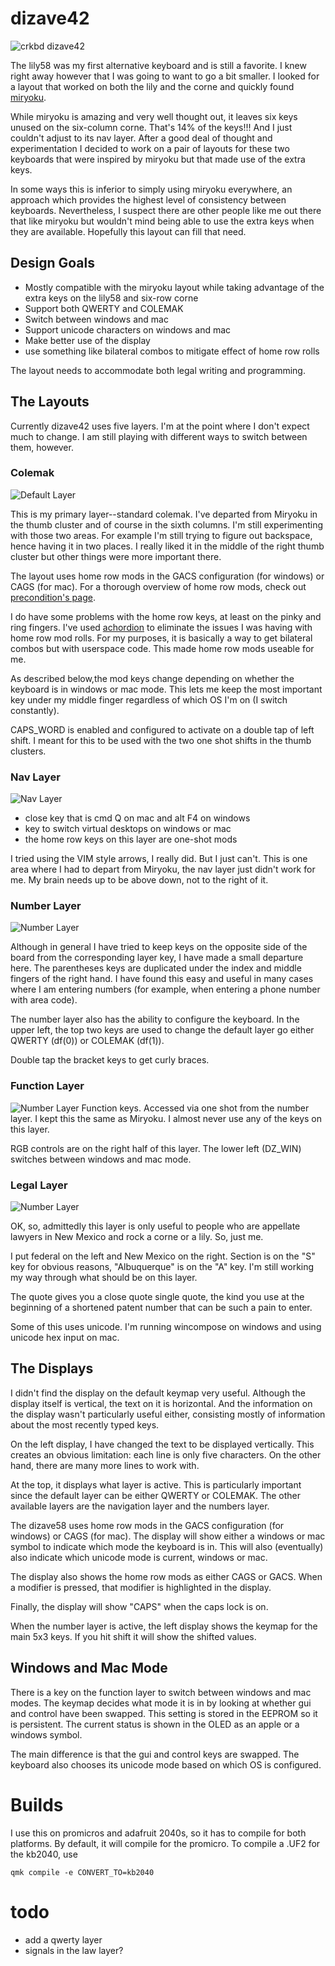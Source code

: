 # dizave42

![crkbd dizave42](images/dizave42.jpg)

The lily58 was my first alternative keyboard and is still a favorite. I knew right away
however that I was going to want to go a bit smaller. I looked for a layout that worked on
both the lily and the corne and quickly found [miryoku](https://github.com/manna-harbour/miryoku). 

While miryoku is amazing and very well thought out, it leaves six keys unused on the 
six-column corne. That's 14% of the keys!!! And I just couldn't adjust to its nav layer.
After a good deal of thought and 
experimentation I decided to work on a pair of layouts for these two keyboards that were
inspired by miryoku but that made use of the extra keys.

In some ways this is inferior to simply using miryoku everywhere, an approach which 
provides the highest level of consistency between keyboards. Nevertheless, I suspect there
are other people like me out there that like miryoku but wouldn't mind being able to use 
the extra keys when they are available. Hopefully this layout can fill that need.

## Design Goals

- Mostly compatible with the miryoku layout while taking
advantage of the extra keys on the lily58 and six-row corne
- Support both QWERTY and COLEMAK
- Switch between windows and mac
- Support unicode characters on windows and mac
- Make better use of the display
- use something like bilateral combos to mitigate effect of home row rolls

The layout needs to accommodate both legal writing and programming.

## The Layouts

Currently dizave42 uses five layers. I'm at the point where I don't expect 
much to change. I am still playing with different ways to switch between them,
however.

### Colemak


![Default Layer](images/layer-colemak.png)

This is my primary layer--standard colemak. I've departed from Miryoku in the
thumb cluster and of course in the sixth columns. I'm still experimenting with 
those two areas. For example I'm still trying to figure out backspace, hence having 
it in two places. I really liked it in the middle of the right thumb cluster but
other things were more important there. 

The layout uses home row mods in the GACS configuration (for windows) or CAGS (for mac). 
For a thorough overview of home row mods, check out
[precondition's page](https://precondition.github.io/home-row-mods).

I do have some problems with the home row keys, at least on the pinky and ring fingers. 
I've used [achordion](https://github.com/getreuer/qmk-keymap) to eliminate
the issues I was having with home row mod rolls. For my purposes, it is basically
a way to get bilateral combos but with userspace code. This made home row mods 
useable for me.

As described below,the mod keys change depending on whether the keyboard is in windows or mac
mode. This lets me keep the most important key under my middle finger regardless
of which OS I'm on (I switch constantly).

CAPS_WORD is enabled and configured to activate on a double tap of left shift. I
meant for this to be used with the two one shot shifts in the thumb clusters.

### Nav Layer
![Nav Layer](images/layer-nav.png)

- close key that is cmd Q on mac and alt F4 on windows
- key to switch virtual desktops on windows or mac
- the home row keys on this layer are one-shot mods

I tried using the VIM style arrows, I really did. But I just can't.
This is one area where I had to depart from Miryoku, the nav layer
just didn't work for me. My brain needs up to be above down, not to
the right of it.

### Number Layer
![Number Layer](images/layer-numbers.png)

Although in general I have tried to keep keys on the opposite side of the 
board from the corresponding layer key, I have made a small departure here.
The parentheses keys are duplicated under the index and middle fingers of the
right hand. I have found this easy and useful in many cases where I am entering
numbers (for example, when entering a phone number with area code).

The number layer also has the ability to configure the keyboard. In the upper
left, the top two keys are used to change the default layer go either QWERTY
(df(0)) or COLEMAK (df(1)).

Double tap the bracket keys to get curly braces.


### Function Layer
![Number Layer](images/layer-fun.png)
Function keys. Accessed via one shot from the number layer. I
kept this the same as Miryoku. I almost never use any of the keys on 
this layer.

RGB controls are on the right half of this layer.
The lower left (DZ_WIN) switches between windows and mac mode. 

### Legal Layer
![Number Layer](images/layer-law.png)

OK, so, admittedly this layer is only useful to people who are 
appellate lawyers in New Mexico and rock a corne or a lily. So,
just me. 

I put federal on the left and New Mexico on the right. Section is on
the "S" key for obvious reasons, "Albuquerque" is on the "A" key.
I'm still working my way through what should be on this layer.

The quote gives you a close quote single quote, the kind you use at
the beginning of a shortened patent number that can be such a pain to
enter.

Some of this uses unicode. I'm running wincompose on windows and using unicode
hex input on mac.

## The Displays

I didn't find the display on the default keymap very useful. Although the
display itself is vertical, the text on it is horizontal. And the information
on the display wasn't particularly useful either, consisting mostly of information
about the most recently typed keys.

On the left display, I have changed the text to be displayed vertically. This
creates an obvious limitation: each line is only five characters. On the other 
hand, there are many more lines to work with.

At the top, it displays what layer is active. This is particularly important since 
the default layer can be either QWERTY or COLEMAK. The other available layers are
the navigation layer and the numbers layer.

The dizave58 uses home row mods in the GACS configuration (for windows) or CAGS (for mac).
The display will show either a windows or mac symbol to indicate which mode the keyboard is in.
This will also (eventually) also indicate which unicode mode is current, windows or mac.

The display also shows the home row mods as either CAGS or GACS. When a modifier is
pressed, that modifier is highlighted in the display.

Finally, the display will show "CAPS" when the caps lock is on.

When the number layer is active, the left display shows the keymap for the main 5x3 keys.
If you hit shift it will show the shifted values.

## Windows and Mac Mode

There is a key on the function layer to switch between windows and mac modes.
The keymap decides what mode it is in by looking at whether gui 
and control have been swapped. This setting is stored in the EEPROM
so it is persistent. The current status is shown in the OLED as an apple or a windows symbol. 

The main difference is that the gui and control keys are swapped. 
The keyboard also chooses its unicode mode based on which OS is 
configured.

# Builds

I use this on promicros and adafruit 2040s, so it has to compile for both platforms.
By default, it will compile for the promicro.
To compile a .UF2 for the kb2040, use

```
qmk compile -e CONVERT_TO=kb2040
```


# todo

- add a qwerty layer
- signals in the law layer?